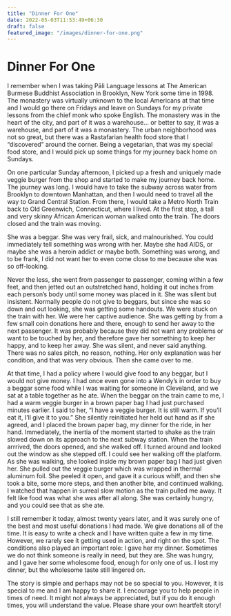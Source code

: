 ```yaml
---
title: "Dinner For One"
date: 2022-05-03T11:53:49+06:30
draft: false
featured_image: "/images/dinner-for-one.png"
---
```


# Dinner For One
I remember when I was taking Pāli Language lessons at The American Burmese Buddhist Association in Brooklyn, New York some time in 1998. The monastery was virtually unknown to the local Americans at that time and I would go there on Fridays and leave on Sundays for my private lessons from the chief monk who spoke English. The monastery was in the heart of the city, and part of it was a warehouse… or better to say, it was a warehouse, and part of it was a monastery. The urban neighborhood was not so great, but there was a Rastafarian health food store that I “discovered” around the corner. Being a vegetarian, that was my special food store, and I would pick up some things for my journey back home on Sundays.

On one particular Sunday afternoon, I picked up a fresh and uniquely made veggie burger from the shop and started to make my journey back home. The journey was long. I would have to take the subway across water from Brooklyn to downtown Manhattan, and then I would need to travel all the way to Grand Central Station. From there, I would take a Metro North Train back to Old Greenwich, Connecticut, where I lived. At the first stop, a tall and very skinny African American woman walked onto the train. The doors closed and the train was moving.

She was a beggar. She was very frail, sick, and malnourished. You could immediately tell something was wrong with her. Maybe she had AIDS, or maybe she was a heroin addict or maybe both. Something was wrong, and to be frank, I did not want her to even come close to me because she was so off-looking.

Never the less, she went from passenger to passenger, coming within a few feet, and then jetted out an outstretched hand, holding it out inches from each person’s body until some money was placed in it. She was silent but insistent. Normally people do not give to beggars, but since she was so down and out looking, she was getting some handouts. We were stuck on the train with her. We were her captive audience. She was getting by from a few small coin donations here and there, enough to send her away to the next passenger. It was probably because they did not want any problems or want to be touched by her, and therefore gave her something to keep her happy, and to keep her away. She was silent, and never said anything. There was no sales pitch, no reason, nothing. Her only explanation was her condition, and that was very obvious. Then she came over to me.

At that time, I had a policy where I would give food to any beggar, but I would not give money. I had once even gone into a Wendy’s in order to buy a beggar some food while I was waiting for someone in Cleveland, and we sat at a table together as he ate.
When the beggar on the train came to me, I had a warm veggie burger in a brown paper bag I had just purchased minutes earlier. I said to her, “I have a veggie burger. It is still warm. If you’ll eat it, I’ll give it to you.” She silently reinitiated her held out hand as if she agreed, and I placed the brown paper bag, my dinner for the ride, in her hand.
Immediately, the inertia of the moment started to shake as the train slowed down on its approach to the next subway station. When the train arrrived, the doors opened, and she walked off. I turned around and looked out the window as she stepped off. I could see her walking off the platform. As she was walking, she looked inside my brown paper bag I had just given her. She pulled out the veggie burger which was wrapped in thermal aluminum foil. She peeled it open, and gave it a curious whiff, and then she took a bite, some more steps, and then another bite, and continued walking. I watched that happen in surreal slow motion as the train pulled me away. It felt like food was what she was after all along.  She was certainly hungry, and you could see that as she ate.

I still remember it today, almost twenty years later, and it was surely one of the best and most useful donations I had made. We give donations all of the time. It is easy to write a check and I have written quite a few in my time. However, we rarely see it getting used in action, and right on the spot. The conditions also played an important role: I gave her my dinner. Sometimes we do not think someone is really in need, but they are. She was hungry, and I gave her some wholesome food, enough for only one of us. I lost my dinner, but the wholesome taste still lingered on.

The story is simple and perhaps may not be so special to you. However, it is special to me and I am happy to share it. I encourage you to help people in times of need. It might not always be appreciated, but if you do it enough times, you will understand the value.
Please share your own heartfelt story!
